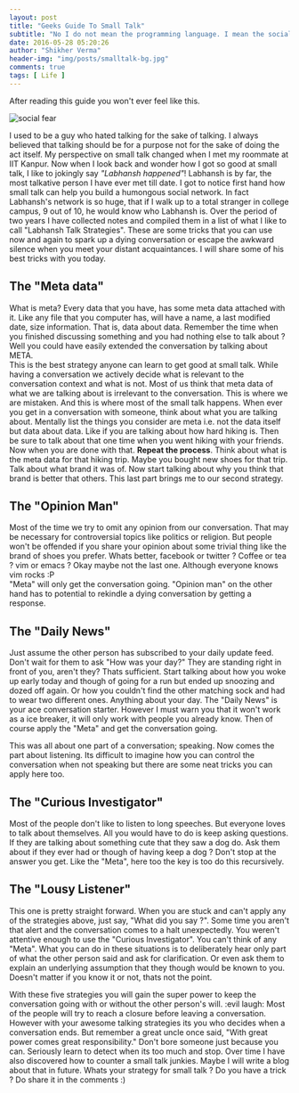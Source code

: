 ```yaml
---
layout: post
title: "Geeks Guide To Small Talk"
subtitle: "No I do not mean the programming language. I mean the social ritual hackers are stereotypically bad at."
date: 2016-05-28 05:20:26
author: "Shikher Verma"
header-img: "img/posts/smalltalk-bg.jpg"
comments: true
tags: [ Life ]
---
```


After reading this guide you won't ever feel like this.

![social fear](http://poorlydrawnlines.com/wp-content/uploads/2012/02/social-fear.jpg)

I used to be a guy who hated talking for the sake of talking.
I always believed that talking should be for a purpose not for the sake of doing the act itself. My perspective on small talk
changed when I met my roommate at IIT Kanpur. Now when I look back and wonder how I got so good at small talk,
I like to jokingly say *"Labhansh happened"*! Labhansh is by far, the most talkative person I have ever met till date.
I got to notice first hand how small talk can help you build a humongous social network. In fact Labhansh's network
is so huge, that if I walk up to a total stranger in college campus, 9 out of 10, he would know who Labhansh is. Over
the period of two years I have collected notes and compiled them in a list of what I like to call "Labhansh Talk Strategies".
These are some tricks that you can use now and again to spark up a dying conversation or escape the awkward silence
 when you meet your distant acquaintances. I will share some of his best tricks with you today.

## The "Meta data"
What is meta? Every data that you have, has some meta data attached with it. Like any file that you computer has, will
have a name, a last modified date, size information. That is, data about data. Remember the time when you finished
discussing something and you had nothing else to talk about ? Well you could have easily extended the conversation
by talking about META.  
This is the best strategy anyone can learn to get good at small talk. While having a conversation we actively decide what
is relevant to the conversation context and what is not. Most of us think that meta data of what we are talking about is
irrelevant to the conversation. This is where we are mistaken. And this is where most of the small talk happens. When ever
you get in a conversation with someone, think about what you are talking about. Mentally list the things you consider
are meta i.e. not the data itself but data about data. Like if you are talking about how hard hiking is. Then be sure to talk
about that one time when you went hiking with your friends. Now when you are done with that. **Repeat the process**.
Think about what is the meta data for that hiking trip. Maybe you bought new shoes for that trip. Talk about what brand it
was of. Now start talking about why you think that brand is better that others. This last part brings me to our second strategy.

## The "Opinion Man"
Most of the time we try to omit any opinion from our conversation. That may be necessary for controversial topics like
politics or religion. But people won't be offended if you share your opinion about some trivial thing like the brand of shoes you
prefer. Whats better, facebook or twitter ? Coffee or tea ? vim or emacs ? Okay maybe not the last one. Although everyone
knows vim rocks :P  
"Meta" will only get the conversation going. "Opinion man" on the other hand has to potential to rekindle a dying
conversation by getting a response.

## The "Daily News"
Just assume the other person has subscribed to your daily update feed. Don't wait for them to ask "How was your day?"
They are standing right in front of you, aren't they? Thats sufficient. Start talking about how you woke up early today and
though of going for a run but ended up snoozing and dozed off again. Or how you couldn't find the other matching sock
and had to wear two different ones. Anything about your day. The "Daily News" is your ace conversation starter. However I
must warn you that it won't work as a ice breaker, it will only work with people you already know. Then of course apply the
 "Meta" and get the conversation going.

This was all about one part of a conversation; speaking. Now comes the part about listening. Its difficult to imagine how you
can control the conversation when not speaking but there are some neat tricks you can apply here too.

## The "Curious Investigator"
Most of the people don't like to listen to long speeches. But everyone loves to talk about themselves. All you would have to
do is keep asking questions. If they are talking about something cute that they saw a dog do. Ask them about if they ever had
or though of having keep a dog ? Don't stop at the answer you get. Like the "Meta", here too the key is too do this recursively.

## The "Lousy Listener"
This one is pretty straight forward. When you are stuck and can't apply any of the strategies above, just say,
"What did you say ?". Some time you aren't that alert and the conversation comes to a halt unexpectedly.
You weren't attentive enough to use the "Curious Investigator". You can't think of any "Meta". What you can do in these
situations is to deliberately hear only part of what the other person said and ask for clarification. Or even ask them to explain
an underlying assumption that they though would be known to you. Doesn't matter if you know it or not, thats not the point.

With these five strategies you will gain the super power to keep the conversation going with or without the other person's will.
:evil laugh: Most of the people will try to reach a closure before leaving a conversation. However with your awesome talking
strategies its you who decides when a conversation ends. But remember a great uncle once said, "With great power comes
great responsibility." Don't bore someone just because you can. Seriously learn to detect when its too much and stop.
Over time I have also discovered how to counter a small talk junkies. Maybe I will write a blog about that in future. Whats
your strategy for small talk ? Do you have a trick ? Do share it in the comments :)
